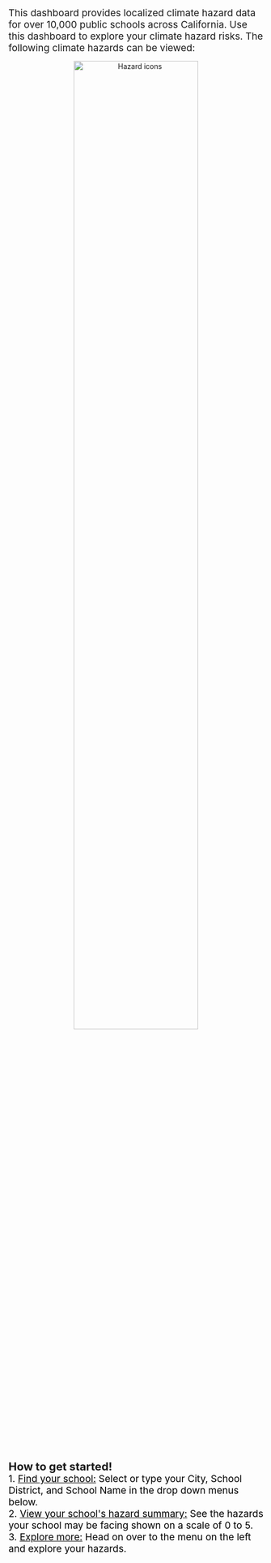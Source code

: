 <br>
<span style="font-size:19px;">This dashboard provides localized climate hazard data for over 10,000 public schools across California. Use this dashboard to explore your climate hazard risks. The following climate hazards can be viewed:
</span>
<p align="center">
<img src="icons_hazards.png" alt="Hazard icons" width="70%">
</p>
<p><br> <span style="font-size:22px;"><b>How to get started!</b></span>
<br>
<span style="color:black;font-size:19px">
1. <u>Find your school:</u> Select or type your City, School District, and School Name in the drop down menus below.<br>
2. <u>View your school's hazard summary:</u> See the hazards your school may be facing shown on a scale of 0 to 5.<br>
3. <u>Explore more:</u> Head on over to the menu on the left and explore your hazards.  

</span>
